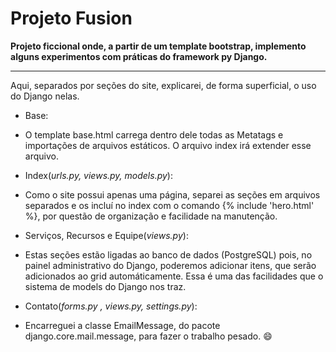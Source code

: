 # Projeto Fusion 
****Projeto ficcional onde, a partir de um template bootstrap, implemento alguns experimentos com práticas do framework py Django.****
<hr>Aqui, separados por seções do site, explicarei, de forma superficial, o uso do Django nelas.

- Base:
- 	O template base.html carrega dentro dele todas as Metatags e importações de arquivos estáticos. O arquivo index irá extender esse arquivo. 

- Index(*urls.py, views.py, models.py*):
- 	 Como o site possui apenas uma página, separei as seções em arquivos separados e os incluí no index com o comando {% include 'hero.html' %}, por questão de organização e facilidade na manutenção.

- Serviços, Recursos e Equipe(*views.py*):
- 	 Estas seções estão ligadas ao banco de dados (PostgreSQL) pois, no painel administrativo do Django, poderemos adicionar itens, que serão adicionados ao grid automáticamente. Essa é uma das facilidades que o sistema de models do Django nos traz.

- Contato(*forms.py , views.py, settings.py*):
-	Encarreguei a classe EmailMessage, do pacote django.core.mail.message, para fazer o trabalho pesado. :smile:

